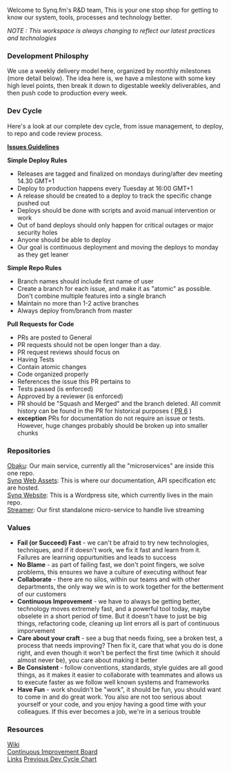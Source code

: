 Welcome to Synq.fm's R&D team, This is your one stop shop for getting to know our system, tools, processes and technology better.

*NOTE : This workspace is always changing to reflect our latest practices and technologies*

### Development Philosphy

We use a weekly delivery model here, organized by monthly milestones (more detail below).  The idea here is, we have a milestone with some key high level points, then break it down to digestable weekly deliverables, and then push code to production every week.

### Dev Cycle

Here's a look at our complete dev cycle, from issue management, to deploy, to repo and code review process.

__[Issues Guidelines](issue_tracker/README.md)__

__Simple Deploy Rules__

* Releases are tagged and finalized on mondays during/after dev meeting 14.30 GMT+1
* Deploy to production happens every Tuesday at 16:00 GMT+1
* A release should be created to a deploy to track the specific change pushed out
* Deploys should be done with scripts and avoid manual intervention or work
* Out of band deploys should only happen for critical outages or major security holes
* Anyone should be able to deploy
* Our goal is continuous deployment and moving the deploys to monday as they get leaner


__Simple Repo Rules__

* Branch names should include first name of user
* Create a branch for each issue, and make it as "atomic" as possible.  Don't combine multiple features into a single branch
* Maintain no more than 1-2 active branches
* Always deploy from/branch from master

__Pull Requests for Code__

* PRs are posted to General
* PR requests should not be open longer than a day.
* PR request reviews should focus on
 * Having Tests
 * Contain atomic changes
 * Code organized properly
 * References the issue this PR pertains to
 * Tests passed (is enforced)
 * Approved by a reviewer (is enforced)
* PR should be "Squash and Merged" and the branch deleted.  All commit history can be found in the PR for historical purposes ( [PR 6](https://github.com/SYNQfm/obaku/pull/6) )
* __exception__ PRs for documentation do not require an issue or tests.  However, huge changes probably should be broken up into smaller chunks

### Repositories

[Obaku](https://github.com/SYNQfm/obaku): Our main service, currently all the "microservices" are inside this one repo.    
[Synq Web Assets](https://github.com/SYNQfm/synq-web-assets.git): This is where our documentation, API specification etc are hosted.    
[Synq Website](https://github.com/SYNQfm/obaku/wordpress): This is a Wordpress site, which currently lives in the main repo.    
[Streamer](https://github.com/SYNQfm/streamer): Our first standalone micro-service to handle live streaming

### Values

 * __Fail (or Succeed) Fast__ - we can't be afraid to try new technologies, techniques, and if it doesn't work, we fix it fast and learn from it.  Failures are learning oppurtunities and leads to success
 * __No Blame__ - as part of failing fast, we don't point fingers, we solve problems, this ensures we have a culture of executing without fear
 * __Collaborate__ - there are no silos, within our teams and with other departments, the only way we win is to work together for the betterment of our customers
 * __Continuous Improvement__ - we have to always be getting better, technology moves extremely fast, and a powerful tool today, maybe obselete in a short period of time.  But it doesn't have to just be big things, refactoring code, cleaning up lint errors all is part of continuous imporvement
 * __Care about your craft__ - see a bug that needs fixing, see a broken test, a process that needs improving?  Then fix it, care that what you do is done right, and even though it won't be perfect the first time (which it should almost never be), you care about making it better
 * __Be Consistent__ - follow conventions, standards, style guides are all good things, as it makes it easier to collaborate with teammates and allows us to execute faster as we follow well known systems and frameworks
 * __Have Fun__ - work shouldn't be "work", it should be fun, you should want to come in and do great work.  You also are not too serious about yourself or your code, and you enjoy having a good time with your colleagues.  If this ever becomes a job, we're in a serious trouble

### Resources

[Wiki](https://github.com/SYNQfm/obaku/wiki)    
[Continuous Improvement Board](https://trello.com/b/dv0Cpcmo/continuous-improvement)   
[Links](links.md)
[Previous Dev Cycle Chart](dev_cycle.png)